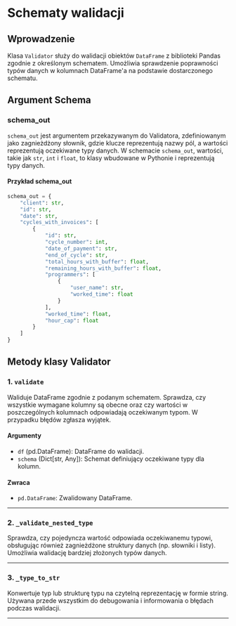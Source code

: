 # Schematy walidacji

## Wprowadzenie

Klasa `Validator` służy do walidacji obiektów `DataFrame` z biblioteki Pandas zgodnie z określonym schematem. Umożliwia sprawdzenie poprawności typów danych w kolumnach DataFrame'a na podstawie dostarczonego schematu.

## Argument Schema

### schema_out

`schema_out` jest argumentem przekazywanym do Validatora, zdefiniowanym jako zagnieżdżony słownik, gdzie klucze reprezentują nazwy pól, a wartości reprezentują oczekiwane typy danych. W schemacie `schema_out`, wartości, takie jak `str`, `int` i `float`, to klasy wbudowane w Pythonie i reprezentują typy danych.

#### Przykład schema_out

```python
schema_out = {
    "client": str,
    "id": str,
    "date": str,
    "cycles_with_invoices": [
        {
            "id": str,
            "cycle_number": int,
            "date_of_payment": str,
            "end_of_cycle": str,
            "total_hours_with_buffer": float,
            "remaining_hours_with_buffer": float,
            "programmers": [
                {
                    "user_name": str,
                    "worked_time": float
                }
            ],
            "worked_time": float,
            "hour_cap": float
        }
    ]
}
```

## Metody klasy Validator

### 1. `validate`

Waliduje DataFrame zgodnie z podanym schematem. Sprawdza, czy wszystkie wymagane kolumny są obecne oraz czy wartości w poszczególnych kolumnach odpowiadają oczekiwanym typom. W przypadku błędów zgłasza wyjątek.

#### Argumenty

- `df` (pd.DataFrame): DataFrame do walidacji.
- `schema` (Dict[str, Any]): Schemat definiujący oczekiwane typy dla kolumn.

#### Zwraca

- `pd.DataFrame`: Zwalidowany DataFrame.

---

### 2. `_validate_nested_type`

Sprawdza, czy pojedyncza wartość odpowiada oczekiwanemu typowi, obsługując również zagnieżdżone struktury danych (np. słowniki i listy). Umożliwia walidację bardziej złożonych typów danych.

---

### 3. `_type_to_str`

Konwertuje typ lub strukturę typu na czytelną reprezentację w formie string. Używana przede wszystkim do debugowania i informowania o błędach podczas walidacji.

---
